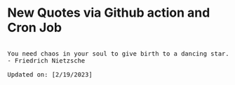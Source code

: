 # New Quotes via Github action and Cron Job

<pre>
<!-- #quote -->
You need chaos in your soul to give birth to a dancing star.
- Friedrich Nietzsche

Updated on: [2/19/2023]
<!-- #quoteEnd -->
</pre>
